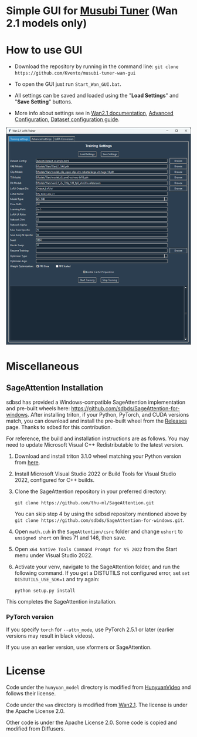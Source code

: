 # Simple GUI for [Musubi Tuner](https://github.com/kohya-ss/musubi-tuner) (Wan 2.1 models only)


# How to use GUI

- Download the repository by running in the command line:
`git clone https://github.com/Kvento/musubi-tuner-wan-gui`

- To open the GUI just run `Start_Wan_GUI.bat`.
- All settings can be saved and loaded using the "**Load Settings**" and "**Save Setting**" buttons.
- More info about settings see in [Wan2.1 documentation](./docs/wan.md), [Advanced Configuration](./docs/advanced_config.md#fp8-quantization), [Dataset configuration guide](./dataset/dataset_config.md).


![Preview](docs/Preview.png)





# Miscellaneous


## SageAttention Installation

sdbsd has provided a Windows-compatible SageAttention implementation and pre-built wheels here:  https://github.com/sdbds/SageAttention-for-windows. After installing triton, if your Python, PyTorch, and CUDA versions match, you can download and install the pre-built wheel from the [Releases](https://github.com/sdbds/SageAttention-for-windows/releases) page. Thanks to sdbsd for this contribution.

For reference, the build and installation instructions are as follows. You may need to update Microsoft Visual C++ Redistributable to the latest version.

1. Download and install triton 3.1.0 wheel matching your Python version from [here](https://github.com/woct0rdho/triton-windows/releases/tag/v3.1.0-windows.post5).

2. Install Microsoft Visual Studio 2022 or Build Tools for Visual Studio 2022, configured for C++ builds.

3. Clone the SageAttention repository in your preferred directory:
    ```shell
    git clone https://github.com/thu-ml/SageAttention.git
    ```

    You can skip step 4 by using the sdbsd repository mentioned above by `git clone https://github.com/sdbds/SageAttention-for-windows.git`.

4. Open `math.cuh` in the `SageAttention/csrc` folder and change `ushort` to `unsigned short` on lines 71 and 146, then save.

5. Open `x64 Native Tools Command Prompt for VS 2022` from the Start menu under Visual Studio 2022.

6. Activate your venv, navigate to the SageAttention folder, and run the following command. If you get a DISTUTILS not configured error, set `set DISTUTILS_USE_SDK=1` and try again:
    ```shell
    python setup.py install
    ```

This completes the SageAttention installation.

### PyTorch version

If you specify `torch` for `--attn_mode`, use PyTorch 2.5.1 or later (earlier versions may result in black videos).

If you use an earlier version, use xformers or SageAttention.


# License

Code under the `hunyuan_model` directory is modified from [HunyuanVideo](https://github.com/Tencent/HunyuanVideo) and follows their license.

Code under the `wan` directory is modified from [Wan2.1](https://github.com/Wan-Video/Wan2.1). The license is under the Apache License 2.0.

Other code is under the Apache License 2.0. Some code is copied and modified from Diffusers.
